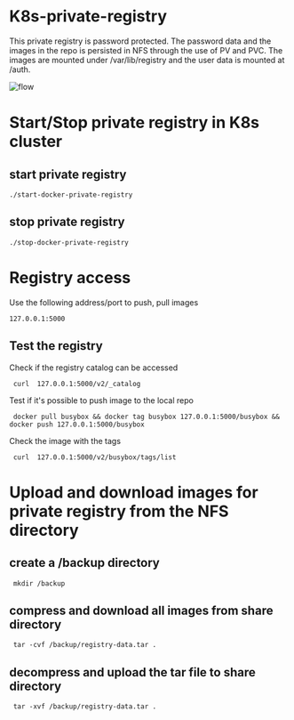 # K8s-private-registry
This private registry is password protected. The password data and the images in the repo is persisted in NFS through the use of PV and PVC. The images are mounted under /var/lib/registry and the user data is mounted at /auth.

![flow][flow]
# Start/Stop private registry in  K8s cluster

## start private registry<a id="sec-1-1" name="sec-1-1"></a>

    ./start-docker-private-registry

## stop private registry

    ./stop-docker-private-registry

# Registry access<a id="sec-2" name="sec-2"></a>

Use the following address/port to push, pull images

    127.0.0.1:5000

## Test the registry

Check if the registry catalog can be accessed 

     curl  127.0.0.1:5000/v2/_catalog 

Test if it's possible to push image to the local repo

     docker pull busybox && docker tag busybox 127.0.0.1:5000/busybox && docker push 127.0.0.1:5000/busybox

Check the image with the tags

     curl  127.0.0.1:5000/v2/busybox/tags/list

# Upload and download images for private registry from the NFS directory

## create a /backup directory

     mkdir /backup

## compress and download all images from share directory 

     tar -cvf /backup/registry-data.tar .

## decompress and upload the tar file to share directory

     tar -xvf /backup/registry-data.tar .

[flow]: https://github.com/jonathan-yin2020/K8s-private-registry/issues/1#issue-706040703

